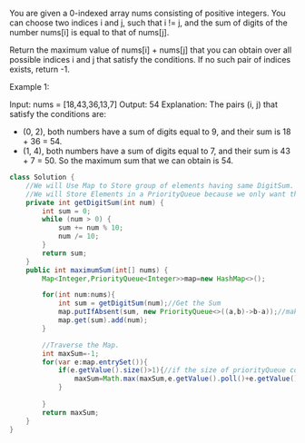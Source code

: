 You are given a 0-indexed array nums consisting of positive integers. You can choose two indices i and j, such that i != j, and the sum of digits of the number nums[i] is equal to that of nums[j].

Return the maximum value of nums[i] + nums[j] that you can obtain over all possible indices i and j that satisfy the conditions. If no such pair of indices exists, return -1.

 

Example 1:

Input: nums = [18,43,36,13,7]
Output: 54
Explanation: The pairs (i, j) that satisfy the conditions are:
- (0, 2), both numbers have a sum of digits equal to 9, and their sum is 18 + 36 = 54.
- (1, 4), both numbers have a sum of digits equal to 7, and their sum is 43 + 7 = 50.
So the maximum sum that we can obtain is 54.

```java
class Solution {
    //We will Use Map to Store group of elements having same DigitSum.
    //We will Store Elements in a PriorityQueue because we only want the 2 Maximum Elements to get the Maximum value.
    private int getDigitSum(int num) {
        int sum = 0;
        while (num > 0) {
            sum += num % 10;
            num /= 10;
        }
        return sum;
    }
    public int maximumSum(int[] nums) {
        Map<Integer,PriorityQueue<Integer>>map=new HashMap<>();

        for(int num:nums){
            int sum = getDigitSum(num);//Get the Sum 
            map.putIfAbsent(sum, new PriorityQueue<>((a,b)->b-a));//make the pair
            map.get(sum).add(num);
        }

        //Traverse the Map.
        int maxSum=-1;
        for(var e:map.entrySet()){
            if(e.getValue().size()>1){//if the size of priorityQueue corresponding to sum is greater than 2.
                maxSum=Math.max(maxSum,e.getValue().poll()+e.getValue().poll());
            }            
            
        }
        return maxSum;
    }
}
```
